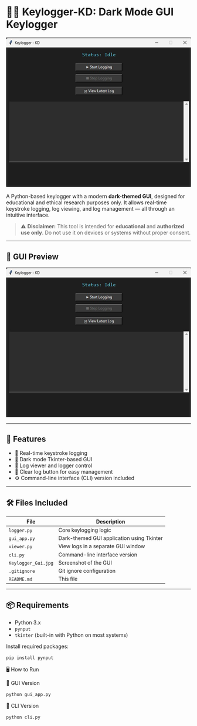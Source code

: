 # 🕵️‍♂️ Keylogger-KD: Dark Mode GUI Keylogger

<p align="center">
  <img src="Keylogger_Gui.jpg" alt="GUI Preview" width="600">
</p>


A Python-based keylogger with a modern **dark-themed GUI**, designed for educational and ethical research purposes only. It allows real-time keystroke logging, log viewing, and log management — all through an intuitive interface.

> ⚠️ **Disclaimer:** This tool is intended for **educational** and **authorized use only**. Do not use it on devices or systems without proper consent.

---

## 🎨 GUI Preview

![GUI Preview](Keylogger_Gui.jpg)

---

## 🚀 Features

- 🔑 Real-time keystroke logging
- 🎨 Dark mode Tkinter-based GUI
- 📂 Log viewer and logger control
- 🧼 Clear log button for easy management
- ⚙️ Command-line interface (CLI) version included

---

## 🛠️ Files Included

| File           | Description                                   |
|----------------|-----------------------------------------------|
| `logger.py`    | Core keylogging logic                         |
| `gui_app.py`   | Dark-themed GUI application using Tkinter     |
| `viewer.py`    | View logs in a separate GUI window            |
| `cli.py`       | Command-line interface version                |
| `Keylogger_Gui.jpg` | Screenshot of the GUI                    |
| `.gitignore`   | Git ignore configuration                      |
| `README.md`    | This file                                     |

---

## 📦 Requirements

- Python 3.x
- `pynput`
- `tkinter` (built-in with Python on most systems)

Install required packages:

```bash
pip install pynput
``` 


🖥️ How to Run

🔹 GUI Version
```bash
python gui_app.py
```

🔹 CLI Version
```bash
python cli.py
```